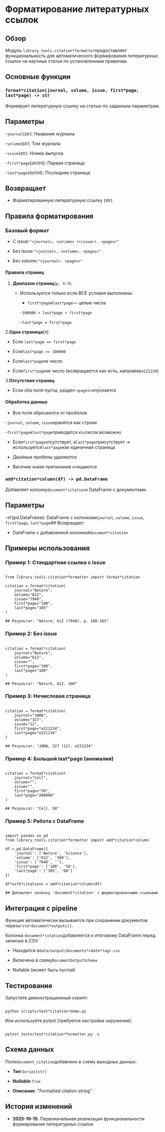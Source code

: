 # Форматирование литературных ссылок

## Обзор

Модуль `library.tools.citation*formatter`предоставляет функциональность для
автоматического формирования литературных ссылок на научные статьи по
установленным правилам.

## Основные функции

### `format*citation(journal, volume, issue, first*page, last*page) -> str`

Формирует литературную ссылку на статью по заданным параметрам.

## Параметры

-`journal`(str): Название журнала

-`volume`(str): Том журнала

-`issue`(str): Номер выпуска

-`first*page`(str/int): Первая страница

-`last*page`(str/int): Последняя страница

## Возвращает

- Форматированную литературную ссылку (str)

## Правила форматирования

### Базовый формат

- С issue:`"<journal>, <volume> (<issue>). <pages>"`

- Без issue:`"<journal>, <volume>. <pages>"`

- Без volume:`"<journal>. <pages>"`

#### Правила страниц

1. **Диапазон страниц**(`p. X-Y`):

   - Используется только если ВСЕ условия выполнены:

     - `first*page`и`last*page`— целые числа

     -`100000 > last*page > first*page`

     -`last*page ≠ first*page`

2.**Одна страница**(`X`):

- Если `last*page == first*page`

- Если`last*page >= 100000`

- Если`last*page`не число

- Если`first*page`не число (возвращается как есть, например`e221234`)

3.**Отсутствие страниц**:

- Если оба поля пусты, раздел `<pages>`опускается

#### Обработка данных

- Все поля обрезаются от пробелов

-`journal`, `volume`, `issue`хранятся как строки

-`first*page`и`last*page`приводятся к`int`если возможно

- Если`first*page`отсутствует, а`last*page`присутствует → используется`last*page`как единичная страница

- Двойные пробелы удаляются

- Висячие знаки препинания очищаются

### `add*citation*column(df) -> pd.DataFrame`

Добавляет колонку`document*citation`к DataFrame с документами.

## Параметры

-`df`(pd.DataFrame): DataFrame с колонками`journal`, `volume`, `issue`, `first*page`, `last*page`##
Возвращает:

- DataFrame с добавленной колонкой`document*citation`

## Примеры использования

### Пример 1: Стандартная ссылка с issue

```

from library.tools.citation*formatter import format*citation

citation = format*citation(
    journal="Nature",
    volume="612",
    issue="7940",
    first*page="100",
    last*page="105"
)

## Результат: "Nature, 612 (7940). p. 100-105"

```

### Пример 2: Без issue

```

citation = format*citation(
    journal="Nature",
    volume="612",
    issue="",
    first*page="100",
    last*page="100"
)

## Результат: "Nature, 612. 100"

```

### Пример 3: Нечисловая страница

```

citation = format*citation(
    journal="JAMA",
    volume="327",
    issue="12",
    first*page="e221234",
    last*page="e221234"
)

## Результат: "JAMA, 327 (12). e221234"

```

### Пример 4: Большой last*page (аномалия)

```

citation = format*citation(
    journal="Cell",
    volume="",
    issue="",
    first*page="50",
    last*page="200000"
)

## Результат: "Cell. 50"

```

### Пример 5: Работа с DataFrame

```

import pandas as pd
from library.tools.citation*formatter import add*citation*column

df = pd.DataFrame({
    'journal': ['Nature', 'Science'],
    'volume': ['612', '380'],
    'issue': ['7940', ''],
    'first*page': ['100', '50'],
    'last*page': ['105', '60']
})

df*with*citations = add*citation*column(df)

## Добавляет колонку 'document*citation' с форматированными ссылками

```

## Интеграция с pipeline

Функция автоматически вызывается при сохранении документов через`write*document*outputs()`.

Колонка `document*citation`добавляется к итоговому DataFrame перед записью в
CSV:

- Находится в`data/output/documents*<date*tag>.csv`

- Включена в схему`DocumentOutputSchema`

- Nullable (может быть пустой)

## Тестирование

Запустите демонстрационный скрипт:

```

python scripts/test*citation*demo.py

```

Или используйте pytest (требуется настройка окружения):

```

pytest tests/test*citation*formatter.py -v

```

## Схема данных

Поле`document_citation`добавлено в схему выходных данных:

- **Тип**:`Series[str]`

- **Nullable**:`True`

- **Описание**: "Formatted citation string"

## История изменений

- **2025-10-15**: Первоначальная реализация функциональности формирования литературных ссылок
